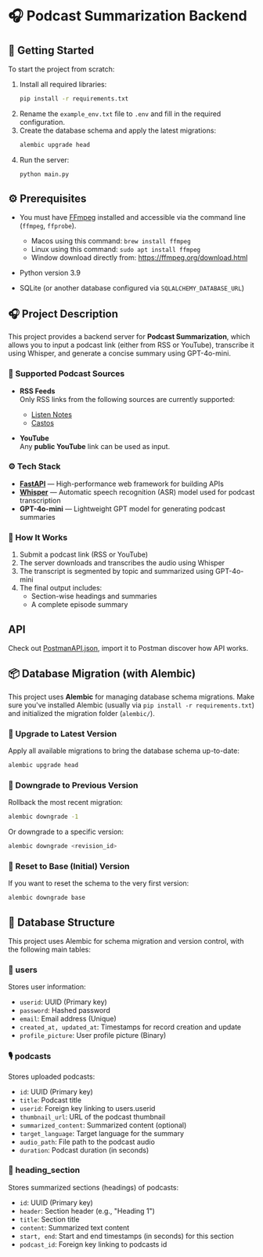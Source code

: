 # 🎧 Podcast Summarization Backend

## 🚀 Getting Started

To start the project from scratch:

1. Install all required libraries:
    ```bash
    pip install -r requirements.txt
    ```
2. Rename the `example_env.txt` file to `.env` and fill in the required configuration.
3. Create the database schema and apply the latest migrations:
    ```bash
    alembic upgrade head
    ```
4. Run the server:
    ```bash
    python main.py
    ```

## ⚙️ Prerequisites

-   You must have [FFmpeg](https://ffmpeg.org/download.html) installed and accessible via the command line (`ffmpeg`, `ffprobe`).

    -   Macos using this command: `brew install ffmpeg`
    -   Linux using this command: `sudo apt install ffmpeg`
    -   Window download directly from: https://ffmpeg.org/download.html

-   Python version 3.9
-   SQLite (or another database configured via `SQLALCHEMY_DATABASE_URL`)

## 🎧 Project Description

This project provides a backend server for **Podcast Summarization**, which allows you to input a podcast link (either from RSS or YouTube), transcribe it using Whisper, and generate a concise summary using GPT-4o-mini.

### 🔗 Supported Podcast Sources

-   **RSS Feeds**  
    Only RSS links from the following sources are currently supported:

    -   [Listen Notes](https://www.listennotes.com/)
    -   [Castos](https://castos.com/tools/find-podcast-rss-feed/)

-   **YouTube**  
    Any **public YouTube** link can be used as input.

### ⚙️ Tech Stack

-   **[FastAPI](https://fastapi.tiangolo.com/)** — High-performance web framework for building APIs
-   **[Whisper](https://github.com/openai/whisper)** — Automatic speech recognition (ASR) model used for podcast transcription
-   **GPT-4o-mini** — Lightweight GPT model for generating podcast summaries

### 🚀 How It Works

1. Submit a podcast link (RSS or YouTube)
2. The server downloads and transcribes the audio using Whisper
3. The transcript is segmented by topic and summarized using GPT-4o-mini
4. The final output includes:
    - Section-wise headings and summaries
    - A complete episode summary

## API

Check out [PostmanAPI.json](./PostmanAPI.json), import it to Postman discover how API works.

## 📦 Database Migration (with Alembic)

This project uses **Alembic** for managing database schema migrations. Make sure you've installed Alembic (usually via `pip install -r requirements.txt`) and initialized the migration folder (`alembic/`).

### 🔼 Upgrade to Latest Version

Apply all available migrations to bring the database schema up-to-date:

```bash
alembic upgrade head
```

### 🔽 Downgrade to Previous Version

Rollback the most recent migration:

```bash
alembic downgrade -1
```

Or downgrade to a specific version:

```bash
alembic downgrade <revision_id>
```

### 🔄 Reset to Base (Initial) Version

If you want to reset the schema to the very first version:

```bash
alembic downgrade base
```

## 🧱 Database Structure

This project uses Alembic for schema migration and version control, with the following main tables:

### 🔐 users

Stores user information:

-   `userid`: UUID (Primary key)
-   `password`: Hashed password
-   `email`: Email address (Unique)
-   `created_at, updated_at`: Timestamps for record creation and update
-   `profile_picture`: User profile picture (Binary)

### 🎙️ podcasts

Stores uploaded podcasts:

-   `id`: UUID (Primary key)
-   `title`: Podcast title
-   `userid`: Foreign key linking to users.userid
-   `thumbnail_url`: URL of the podcast thumbnail
-   `summarized_content`: Summarized content (optional)
-   `target_language`: Target language for the summary
-   `audio_path`: File path to the podcast audio
-   `duration`: Podcast duration (in seconds)

### 📝 heading_section

Stores summarized sections (headings) of podcasts:

-   `id`: UUID (Primary key)
-   `header`: Section header (e.g., "Heading 1")
-   `title`: Section title
-   `content`: Summarized text content
-   `start, end`: Start and end timestamps (in seconds) for this section
-   `podcast_id`: Foreign key linking to podcasts id
